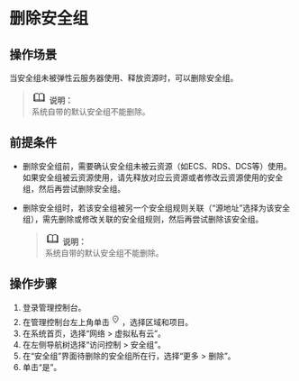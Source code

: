 # 删除安全组<a name="vpc_SecurityGroup_0008"></a>

## 操作场景<a name="sbac6979abea14c98b6270e0bf91ad991"></a>

当安全组未被弹性云服务器使用、释放资源时，可以删除安全组。

>![](public_sys-resources/icon-note.gif) **说明：**   
>系统自带的默认安全组不能删除。  

## 前提条件<a name="section6217611133712"></a>

-   删除安全组前，需要确认安全组未被云资源（如ECS、RDS、DCS等）使用。如果安全组被云资源使用，请先释放对应云资源或者修改云资源使用的安全组，然后再尝试删除安全组。
-   删除安全组时，若该安全组被另一个安全组规则关联（“源地址”选择为该安全组），需先删除或修改关联的安全组规则，然后再尝试删除该安全组。

    >![](public_sys-resources/icon-note.gif) **说明：**   
    >系统自带的默认安全组不能删除。  


## 操作步骤<a name="s3e26d00f315747089f7e203da3b9d030"></a>

1.  登录管理控制台。
2.  在管理控制台左上角单击![](figures/icon-region.png)，选择区域和项目。
3.  在系统首页，选择“网络 \> 虚拟私有云”。
4.  在左侧导航树选择“访问控制 \> 安全组”。
5.  在“安全组”界面待删除的安全组所在行，选择“更多 \> 删除”。
6.  单击“是”。

